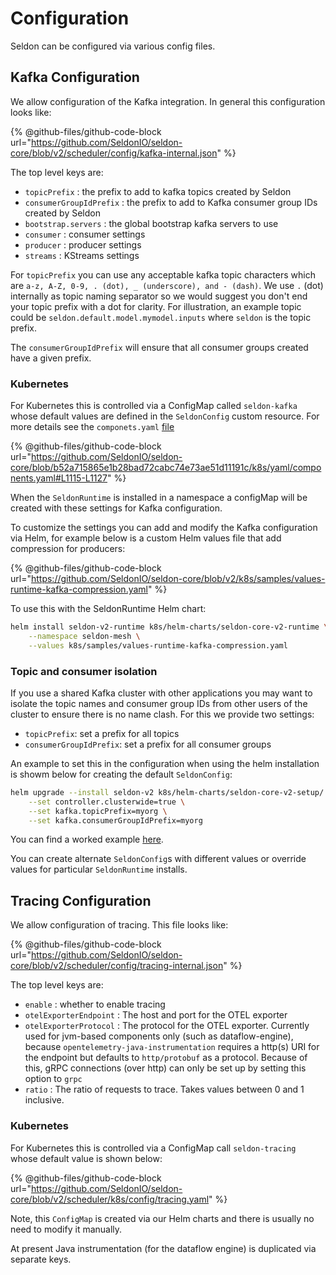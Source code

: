 # Configuration

Seldon can be configured via various config files.

## Kafka Configuration

We allow configuration of the Kafka integration. In general this configuration looks like:

{% @github-files/github-code-block url="https://github.com/SeldonIO/seldon-core/blob/v2/scheduler/config/kafka-internal.json" %}

The top level keys are:

* `topicPrefix` : the prefix to add to kafka topics created by Seldon
* `consumerGroupIdPrefix` : the prefix to add to Kafka consumer group IDs created by Seldon
* `bootstrap.servers` : the global bootstrap kafka servers to use
* `consumer` : consumer settings
* `producer` : producer settings
* `streams` : KStreams settings

For `topicPrefix` you can use any acceptable kafka topic characters which are
`a-z, A-Z, 0-9, . (dot), _ (underscore), and - (dash)`. We use `.` (dot) internally as topic
naming separator so we would suggest you don't end your topic prefix with a dot for clarity. For
illustration, an example topic could be `seldon.default.model.mymodel.inputs` where `seldon` is the topic prefix.

The `consumerGroupIdPrefix` will ensure that all consumer groups created have a given prefix.

### Kubernetes

For Kubernetes this is controlled via a ConfigMap called `seldon-kafka` whose default values are defined in the `SeldonConfig` custom resource.
For more details see the `componets.yaml` [file](https://github.com/SeldonIO/seldon-core/blob/v2/k8s/yaml/components.yaml#L1115)

{% @github-files/github-code-block url="https://github.com/SeldonIO/seldon-core/blob/b52a715865e1b28bad72cabc74e73ae51d11191c/k8s/yaml/components.yaml#L1115-L1127" %}


When the `SeldonRuntime` is installed in a namespace a configMap will be created with these
settings for Kafka configuration.

To customize the settings you can add and modify the Kafka configuration via Helm, for example
below is a custom Helm values file that add compression for producers:

{% @github-files/github-code-block url="https://github.com/SeldonIO/seldon-core/blob/v2/k8s/samples/values-runtime-kafka-compression.yaml" %}

To use this with the SeldonRuntime Helm chart:

```sh
helm install seldon-v2-runtime k8s/helm-charts/seldon-core-v2-runtime \
    --namespace seldon-mesh \
    --values k8s/samples/values-runtime-kafka-compression.yaml
```
### Topic and consumer isolation

If you use a shared Kafka cluster with other applications you may want to isolate the topic
names and consumer group IDs from other users of the cluster to ensure there is no name
clash. For this we provide two settings:

* `topicPrefix`: set a prefix for all topics
* `consumerGroupIdPrefix`: set a prefix for all consumer groups

An example to set this in the configuration when using the helm installation is showm below for creating the default `SeldonConfig`:

```sh
helm upgrade --install seldon-v2 k8s/helm-charts/seldon-core-v2-setup/ -n seldon-mesh \
    --set controller.clusterwide=true \
    --set kafka.topicPrefix=myorg \
    --set kafka.consumerGroupIdPrefix=myorg
```

You can find a worked example [here](../examples/k8s-clusterwide.md).

You can create alternate `SeldonConfig`s with different values or override values for particular `SeldonRuntime` installs.

## Tracing Configuration

We allow configuration of tracing. This file looks like:

{% @github-files/github-code-block url="https://github.com/SeldonIO/seldon-core/blob/v2/scheduler/config/tracing-internal.json" %}

The top level keys are:

* `enable` : whether to enable tracing
* `otelExporterEndpoint` : The host and port for the OTEL exporter
* `otelExporterProtocol` : The protocol for the OTEL exporter. Currently used for
    jvm-based components only (such as dataflow-engine), because `opentelemetry-java-instrumentation`
    requires a http(s) URI for the endpoint but defaults to `http/protobuf` as a protocol.
    Because of this, gRPC connections (over http) can only be set up by setting this option to `grpc`
* `ratio` : The ratio of requests to trace. Takes values between 0 and 1 inclusive.



### Kubernetes

For Kubernetes this is controlled via a ConfigMap call `seldon-tracing` whose default value is shown below:

{% @github-files/github-code-block url="https://github.com/SeldonIO/seldon-core/blob/v2/scheduler/k8s/config/tracing.yaml" %}

Note, this `ConfigMap` is created via our Helm charts and there is usually no need to modify it manually.

At present Java instrumentation (for the dataflow engine) is duplicated via separate keys.
